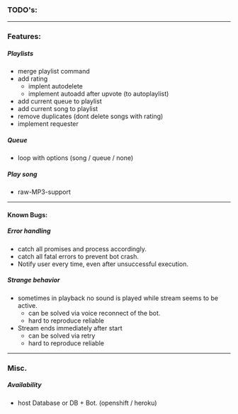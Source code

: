 ### **TODO's:** ###

---

### Features: ###

##### Playlists #####
- merge playlist command
- add rating
	- implent autodelete
	- implement autoadd after upvote (to autoplaylist)
- add current queue to playlist
- add current song to playlist
- remove duplicates (dont delete songs with rating)
- implement requester

##### Queue ##### 
- loop with options (song / queue / none)

##### Play song ##### 
- raw-MP3-support

---

#### Known Bugs: #### 

##### Error handling ##### 
- catch all promises and process accordingly. 
- catch all fatal errors to prevent bot crash.
- Notify user every time, even after unsuccessful execution.

##### Strange behavior ##### 
- sometimes in playback no sound is played while stream seems to be active.
	- can be solved via voice reconnect of the bot.
	- hard to reproduce reliable
- Stream ends immediately after start
	- can be solved via retry
	- hard to reproduce reliable

---

### Misc. ###

##### Availability ##### 
- host Database or DB + Bot. (openshift / heroku)